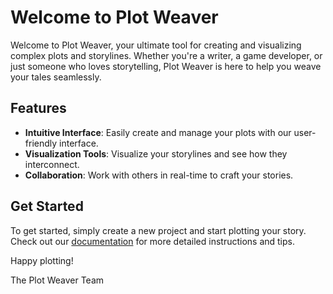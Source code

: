 # Welcome to Plot Weaver

Welcome to Plot Weaver, your ultimate tool for creating and visualizing complex plots and storylines. Whether you're a writer, a game developer, or just someone who loves storytelling, Plot Weaver is here to help you weave your tales seamlessly.

## Features

- **Intuitive Interface**: Easily create and manage your plots with our user-friendly interface.
- **Visualization Tools**: Visualize your storylines and see how they interconnect.
- **Collaboration**: Work with others in real-time to craft your stories.

## Get Started

To get started, simply create a new project and start plotting your story. Check out our [documentation](#) for more detailed instructions and tips.

Happy plotting!

The Plot Weaver Team
